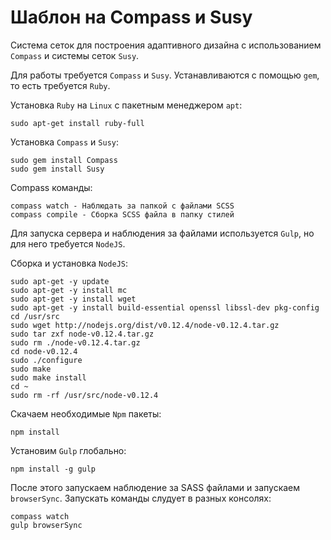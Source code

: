 Шаблон на Compass и Susy
========================

Система сеток для построения адаптивного дизайна с использованием `Compass` и системы сеток `Susy`.

Для работы требуется `Compass` и `Susy`.
Устанавливаются с помощью `gem`, то есть требуется `Ruby`.

Установка `Ruby` на `Linux` с пакетным менеджером `apt`:

    sudo apt-get install ruby-full

Установка `Compass` и `Susy`:

    sudo gem install Compass
    sudo gem install Susy

Compass команды:

    compass watch - Наблюдать за папкой с файлами SCSS
    compass compile - Сборка SCSS файла в папку стилей

Для запуска сервера и наблюдения за файлами используется `Gulp`, но для него требуется `NodeJS`.

Сборка и установка `NodeJS`:

    sudo apt-get -y update
    sudo apt-get -y install mc
    sudo apt-get -y install wget
    sudo apt-get -y install build-essential openssl libssl-dev pkg-config
    cd /usr/src
    sudo wget http://nodejs.org/dist/v0.12.4/node-v0.12.4.tar.gz
    sudo tar zxf node-v0.12.4.tar.gz
    sudo rm ./node-v0.12.4.tar.gz
    cd node-v0.12.4
    sudo ./configure
    sudo make
    sudo make install
    cd ~
    sudo rm -rf /usr/src/node-v0.12.4

Cкачаем необходимые `Npm` пакеты:

    npm install

Установим `Gulp` глобально:

    npm install -g gulp

После этого запускаем наблюдение за SASS файлами и запускаем `browserSync`. Запускать команды слудует в разных консолях:

    compass watch
    gulp browserSync
